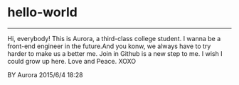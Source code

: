 # hello-world
*************
Hi, everybody!
This is Aurora, a third-class college student. I wanna be a front-end engineer in the future.And you konw, we always have to try harder to make us a better me. Join in Github is a new step to me. I wish I could grow up here.
Love and Peace.
XOXO

BY Aurora
2015/6/4 18:28
